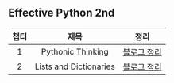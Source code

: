 ## Effective Python 2nd

챕터 | 제목 | 정리 
 :--: | :--: | :--: |
1 | Pythonic Thinking |[블로그 정리](https://faceyourfear.tistory.com/47) |
2 | Lists and Dictionaries |[블로그 정리](https://faceyourfear.tistory.com/48) |

